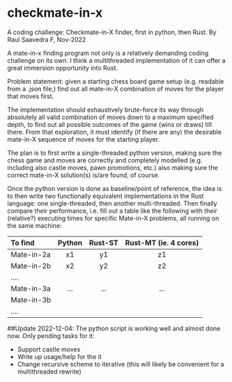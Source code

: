# checkmate-in-x
A coding challenge: Checkmate-in-X finder, first in python, then Rust.
By Raul Saavedra F, Nov-2022

A mate-in-x finding program not only is a relatively demanding coding
challenge on its own. I think a multithreaded implementation of it can
offer a great immersion opportunity into Rust.

Problem statement: given a starting chess board game setup (e.g.
readable from a .json file,) find out all mate-in-X combination of
moves for the player that moves first.

The implementation should exhaustively brute-force its way through
absolutely all valid combination of moves down to a maximum specified depth,
to find out all possible outcomes of the game (wins or draws) till there.
From that exploration, it must identify (if there are any) the desirable
mate-in-X sequence of moves for the starting player.

The plan is to first write a single-threaded python version, making sure
the chess game and moves are correctly and completely modelled (e.g.
including also castle moves, pawn promotions, etc.) also making sure 
the correct mate-in-X solution(s) is/are found, of course.

Once the python version is done as baseline/point of reference,
the idea is to then write two functionally equivalent implementations
in the Rust language: one single-threaded, then another multi-threaded.
Then finally compare their performance, i.e. fill out a table like the
following with their (relative?) executing times for specific Mate-in-X
problems, all running on the same machine:


|  To find   | Python | Rust-ST | Rust-MT (ie. 4 cores) |
|:-----------|:------:|:-------:|:-------:|
| Mate-in-2a | x1     | y1      | z1      |
| Mate-in-2b | x2     | y2      | z2      |
| ....       |        |         |         |
| Mate-in-3a | ...    | ...     | ...     |
| Mate-in-3b |        |         |         |
| ....       |        |         |         |

##Update 2022-12-04:
The python script is working well and almost done now.
Only pending tasks for it:
- Support castle moves
- Write up usage/help for the it
- Change recursive scheme to iterative (this will likely be convenient for a multithreaded rewrite)
